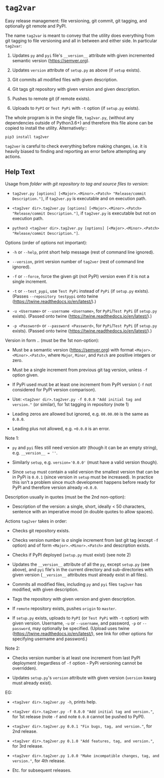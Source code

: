 ``tag2var``
===========

Easy release management: file versioning, git commit, git tagging, and  optionally 
git remote and PyPI. 

The name ``tag2var`` is meant to convey that the utility does everything from 
git tagging to file versioning and all in between and either side. In particular
``tag2var``:

  1. Updates ``py`` and ``pyi`` file's ``__version__`` attribute with given incremented 
     semantic version (<https://semver.org>).

  2. Updates ``version`` attribute of ``setup.py`` as above (if ``setup`` exists).

  3. Git commits all modified files with given description.

  4. Git tags git repository with given version and given description.

  5. Pushes to remote git (if remote exists).

  6. Uploads to ``PyPI`` or ``Test PyPi`` with ``-t`` option (if ``setup.py`` exists).

The whole program is in the single file, ``tag2var.py``, (without any dependencies outside 
of Python3.6+) and therefore this file alone can be copied to install the utility. 
Alternatively::
    
    pip3 install tag2ver

``tag2ver`` is careful to check everything before making changes, i.e. it is heavily
biased to finding and reporting an error before attempting any actions.


Help Text
---------

Usage from *folder with git repository to tag and source files to version*:

  *  ``tag2ver.py [options] [<Major>.<Minor>.<Patch> "Release/commit Description."]``, 
     if ``tag2ver.py`` is executable and on execution path.

  *  ``<tag2ver dir>.tag2ver.py [options] [<Major>.<Minor>.<Patch> "Release/commit Description."]``, 
     if ``tag2ver.py`` is executable but not on execution path.

  *  ``python3 <tag2ver dir>.tag2ver.py [options] [<Major>.<Minor>.<Patch> "Release/commit Description."]``.

Options (order of options not important):

  * ``-h`` or ``--help``, print short help message (rest of command line ignored).

  * ``--version``, print version number of ``tag2ver`` (rest of command line ignored).

  * ``-f`` or ``--force``, force the given git (not PyPI) version even if it is not a single 
    increment.

  * ``-t`` or ``--test_pypi``, use ``Test PyPi`` instead of ``PyPi`` (if ``setup.py`` exists).
    (Passes ``--repository testpypi`` onto twine (<https://twine.readthedocs.io/en/latest/>).)

  * ``-u <Username>`` or ``--username <Username>``, for ``PyPi``/``Test PyPi`` (if ``setup.py`` exists).
    (Passed onto twine (<https://twine.readthedocs.io/en/latest/>).)

  * ``-p <Password>`` or ``--password <Password>``, for ``PyPi``/``Test PyPi`` (if ``setup.py`` exists).
    (Passed onto twine (<https://twine.readthedocs.io/en/latest/>).)

Version in form <Major>.<Minor>.<Patch> (must be the 1st non-option):

  * Must be a semantic version (<https://semver.org>) with format ``<Major>.<Minor>.<Patch>``,
    where ``Major``, ``Minor``, and ``Patch`` are positive integers or zero.

  * Must be a single increment from previous git tag version, unless ``-f`` option given.

  * If PyPi used must be at least one increment from PyPI version 
    (``-f`` not considered for PyPI version comparison).

  * Use: ``<tag2ver dir>.tag2ver.py -f 0.0.0 "Add initial tag and version."`` 
    (or similar), for 1st tagging in repository (note 1)

  * Leading zeros are allowed but ignored, e.g. ``00.00.00`` is the same as ``0.0.0``.

  * Leading plus not allowed, e.g. ``+0.0.0`` is an error.

Note 1:

  * ``py`` and ``pyi`` files still need version attr (though it can be an empty string), 
    e.g. ``__version__ = ''``.

  * Similarly ``setup``, e.g. ``version='0.0.0'`` (must have a valid version though).

  * Since ``setup`` must contain a valid version the smallest version that can be in PyPi
    is ``0.0.1`` (since version in ``setup`` must be increased). In practice this isn't a 
    problem since much development happens before ready for PyPI and therefore version 
    already ``>0.0.0``.

Description usually in quotes (must be the 2nd non-option):

  * Description of the version: a single, short, ideally < 50 characters, sentence with 
    an imperative mood (in double quotes to allow spaces).

Actions ``tag2ver`` takes in order:

  * Checks git repository exists.

  * Checks version number is *a* single increment from last git tag (except ``-f`` option) 
    and of form ``<Major>.<Minor>.<Patch>`` and description exists.

  * Checks if PyPI deployed (``setup.py`` must exist) (see note 2)

  * Updates the ``__version__`` attribute of all the ``py``, except ``setup.py`` (see above), 
    and ``pyi`` file's in the 
    current directory and sub-directories with given version 
    (``__version__`` attributes must already exist in all files).

  * Commits all modified files, including ``py`` and ``pyi`` files ``tag2ver`` has modified, 
    with given description.

  * Tags the repository with given version and given description.

  * If ``remote`` repository exists, pushes ``origin`` to ``master``.

  * If ``setup.py`` exists, uploads to ``PyPI`` (or ``Test PyPi`` with ``-t`` option) with given 
    version. 
    Username, ``-u`` or ``--username``, and password, ``-p`` or ``--password``, 
    may optionally be specified.
    (Upload uses twine (<https://twine.readthedocs.io/en/latest/>), 
    see link for other options for specifying username and password.)

Note 2:

  * Checks version number is at least one increment from last PyPI deployment 
    (regardless of ``-f`` option - PyPi versioning cannot be overridden).

  * Updates ``setup.py``'s ``version`` attribute with given version 
    (``version`` kwarg must already exist).

EG:

  * ``<tag2ver dir>.tag2ver.py -h``, prints help.

  * ``<tag2ver dir>.tag2ver.py -f 0.0.0 "Add initial tag and version."``, 
    for 1st release (note ``-f`` and note ``0.0.0`` cannot be pushed to PyPI).

  * ``<tag2ver dir>.tag2ver.py 0.0.1 "Fix bugs, tag, and version."``, for 2nd release.

  * ``<tag2ver dir>.tag2ver.py 0.1.0 "Add features, tag, and version."``, for 3rd release.

  * ``<tag2ver dir>.tag2ver.py 1.0.0 "Make incompatible changes, tag, and version."``, 
    for 4th release.

  * Etc. for subsequent releases.
